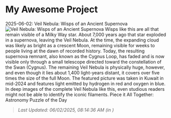# My Awesome Project

<!-- APOD Start -->
2025-06-02: Veil Nebula: Wisps of an Ancient Supernova
![Veil Nebula: Wisps of an Ancient Supernova](https://apod.nasa.gov/apod/image/2506/VeilWide_Alharbi_960.jpg)
Wisps like this are all that remain visible of a Milky Way star.  About 7,000 years ago that star exploded in a supernova, leaving the Veil Nebula.  At the time, the expanding cloud was likely as bright as a crescent Moon, remaining visible for weeks to people living at the dawn of recorded history.  Today, the resulting supernova remnant, also known as the Cygnus Loop, has faded and is now visible only through a small telescope directed toward the constellation of the Swan (Cygnus).  The remaining Veil Nebula is physically huge, however, and even though it lies about 1,400 light-years distant, it covers over five times the size of the full Moon.  The featured picture was taken in Kuwait in mid-2024 and features light emitted by hydrogen in red and oxygen in blue.  In deep images of the complete Veil Nebula like this, even studious readers might not be able to identify the iconic filaments.   Piece it All Together: Astronomy Puzzle of the Day
> _Last Updated: 06/02/2025, 08:14:36 AM (in )_
<!-- APOD End -->

